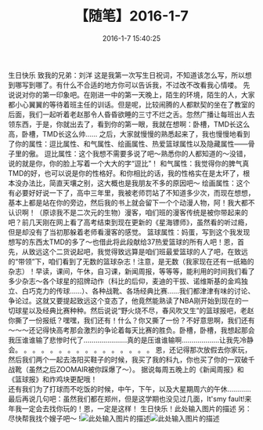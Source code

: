﻿---
title: '【随笔】2016-1-7'
date: 2016-1-7 15:40:25
tags: 随笔
---
生日快乐
致我的兄弟：刘洋
        这是我第一次写生日祝词，不知道该怎么写，所以想到哪写到哪了。有什么不合适的地方你可以告诉我，不过改不改看我心情喽。
        先说说对你的第一印象吧。在刚进一中的第一天晚上，陌生的环境，陌生的人，大家都小心翼翼的等待着班主任的训话。但是呢，比较闹腾的人都默契的坐在了教室的后面，我们一起听着老赵那令人昏昏欲睡的三寸不烂之舌。忽然广播让每班出人去领东西，于是，你就出去了，看到你的第一眼，我就在想啊：卧槽，TMD长这么高，卧槽，TMD长这么帅……<!--more-->
        之后，大家就慢慢的熟悉起来了，我也慢慢地看到了你的属性：逗比属性、和气属性、绘画属性、热爱篮球属性以及隐藏属性——骨子里的傲。
        逗比属性：这个我想不需要多说了吧～熟悉你的人都知道的～没错，说的就是你，你的脸上写着一个大大的字“逗比”！
        和气属性：我觉得你的脾气真TMD的好，也可以说是你的性格好。和你相比的话，我的性格实在是太坏了，根本没办法比，简直天壤之别，这大概也是我朋友不多的原因吧～
        绘画属性：这个有必要好好说一下了，高中三年里，我被老师罚站了不知道多少次，而现在想想，基本上都是站在你的旁边，然后我的书上就会留下一个个动漫人物，阿！我大都不认识啊！（原谅我不是二次元的生物）漫客，咱们班的漫客传统是被你带起来的吧？前几天刚在网上看了高考结束到现在更新的《星海镖师》，虽然看的听过瘾，但是却没有了当初那躲着老师看漫客的感觉。
        篮球属性：妈蛋，写到这个我发现想写的东西太TMD的多了～也借此将此段献给37热爱篮球的所有人吧！恩，首先，从致远这个二货说起吧，我觉得致远算是咱们班最爱篮球的人了吧，在致远的“带领”下，咱们看到了无数的篮球杂志！注意，是无数（我家现在还有一纸箱的杂志）！早读，课间，午休，自习课，新闻周报，等等等，能利用的时间我们看了多少杂志～各个球星的招牌动作（科比的后仰，麦迪的干拔、诺维斯基的金鸡独立、白巧克力的传球……）、各种战靴、各场经典比赛……我们都津津有味的讨论、争论过。这就又要提起致远这个变态了，他竟然能熟读了NBA刚开始到现在的一切球星以及经典比赛种种。然后说说“野火烧不尽，春风吹又生”的篮球报吧，老赵你撕了一份报纸？嘿嘿，我们还有！什么？你又撕了一份？不好意思啊，我们还有～～～还记得快高考那会激烈的争论着每天比赛的胜负。卧槽，卧槽，我想起那会我压谁谁输了悲惨时代了………………….真的是压谁谁输啊……………….让我先冷静会。
。
。
。
。
。
。
。
。
。
。
。
。
。
。
。
        恩，还记得那次放假去你家玩，然后我们两个一起去洛阳买鞋子的时候，我买了我的科九，你也买了你的一双破千战靴（虽然之后ZOOMAIR被你踩爆了～）。
        据说每周五晚上的《新闻周报》和《篮球报》和炸鸡块更配哦！        
        还有我们为了打球而不吃饭的时候，中午，下午，以及大星期周六的午休…………
        最后再说几句吧：虽然我们都在郑州，但是这学期也没见过几面，It'smy fault!来年我一定会去找你玩的！恩，一定是这样！
        生日快乐！此处输入图片的描述
另：尽快帮我找个嫂子吧～
!![此处输入图片的描述][1]![此处输入图片的描述][2]


  [1]: http://7xtji5.com2.z0.glb.clouddn.com/psb%20%282%29.jpg
  [2]: http://7xtji5.com2.z0.glb.clouddn.com/psb%20%283%29.jpg